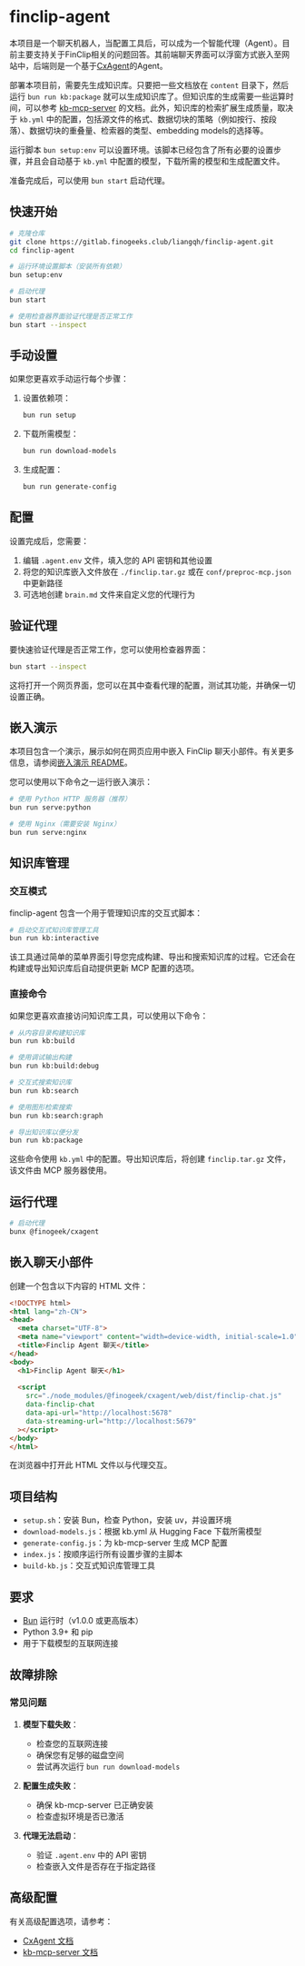 # finclip-agent

本项目是一个聊天机器人，当配置工具后，可以成为一个智能代理（Agent）。目前主要支持关于FinClip相关的问题回答。其前端聊天界面可以浮窗方式嵌入至网站中，后端则是一个基于[CxAgent](https://github.com/Geeksfino/cxagent)的Agent。

部署本项目前，需要先生成知识库。只要把一些文档放在 `content` 目录下，然后运行 `bun run kb:package` 就可以生成知识库了。但知识库的生成需要一些运算时间，可以参考 [kb-mcp-server](https://github.com/Geeksfino/kb-mcp-server) 的文档。此外，知识库的检索扩展生成质量，取决于 `kb.yml` 中的配置，包括源文件的格式、数据切块的策略（例如按行、按段落）、数据切块的重叠量、检索器的类型、embedding models的选择等。

运行脚本 `bun setup:env` 可以设置环境。该脚本已经包含了所有必要的设置步骤，并且会自动基于 `kb.yml` 中配置的模型，下载所需的模型和生成配置文件。

准备完成后，可以使用 `bun start` 启动代理。


## 快速开始

```bash
# 克隆仓库
git clone https://gitlab.finogeeks.club/liangqh/finclip-agent.git
cd finclip-agent

# 运行环境设置脚本（安装所有依赖）
bun setup:env

# 启动代理
bun start

# 使用检查器界面验证代理是否正常工作
bun start --inspect
```

## 手动设置

如果您更喜欢手动运行每个步骤：

1. 设置依赖项：
   ```bash
   bun run setup
   ```

2. 下载所需模型：
   ```bash
   bun run download-models
   ```

3. 生成配置：
   ```bash
   bun run generate-config
   ```

## 配置

设置完成后，您需要：

1. 编辑 `.agent.env` 文件，填入您的 API 密钥和其他设置
2. 将您的知识库嵌入文件放在 `./finclip.tar.gz` 或在 `conf/preproc-mcp.json` 中更新路径
3. 可选地创建 `brain.md` 文件来自定义您的代理行为

## 验证代理

要快速验证代理是否正常工作，您可以使用检查器界面：

```bash
bun start --inspect
```

这将打开一个网页界面，您可以在其中查看代理的配置，测试其功能，并确保一切设置正确。

## 嵌入演示

本项目包含一个演示，展示如何在网页应用中嵌入 FinClip 聊天小部件。有关更多信息，请参阅[嵌入演示 README](./embedding-demo/README.md)。

您可以使用以下命令之一运行嵌入演示：

```bash
# 使用 Python HTTP 服务器（推荐）
bun run serve:python

# 使用 Nginx（需要安装 Nginx）
bun run serve:nginx
```

## 知识库管理

### 交互模式

finclip-agent 包含一个用于管理知识库的交互式脚本：

```bash
# 启动交互式知识库管理工具
bun run kb:interactive
```

该工具通过简单的菜单界面引导您完成构建、导出和搜索知识库的过程。它还会在构建或导出知识库后自动提供更新 MCP 配置的选项。

### 直接命令

如果您更喜欢直接访问知识库工具，可以使用以下命令：

```bash
# 从内容目录构建知识库
bun run kb:build

# 使用调试输出构建
bun run kb:build:debug

# 交互式搜索知识库
bun run kb:search

# 使用图形检索搜索
bun run kb:search:graph

# 导出知识库以便分发
bun run kb:package
```

这些命令使用 `kb.yml` 中的配置。导出知识库后，将创建 `finclip.tar.gz` 文件，该文件由 MCP 服务器使用。

## 运行代理

```bash
# 启动代理
bunx @finogeek/cxagent
```

## 嵌入聊天小部件

创建一个包含以下内容的 HTML 文件：

```html
<!DOCTYPE html>
<html lang="zh-CN">
<head>
  <meta charset="UTF-8">
  <meta name="viewport" content="width=device-width, initial-scale=1.0">
  <title>Finclip Agent 聊天</title>
</head>
<body>
  <h1>Finclip Agent 聊天</h1>
  
  <script 
    src="./node_modules/@finogeek/cxagent/web/dist/finclip-chat.js" 
    data-finclip-chat 
    data-api-url="http://localhost:5678" 
    data-streaming-url="http://localhost:5679"
  ></script>
</body>
</html>
```

在浏览器中打开此 HTML 文件以与代理交互。

## 项目结构

- `setup.sh`：安装 Bun，检查 Python，安装 uv，并设置环境
- `download-models.js`：根据 kb.yml 从 Hugging Face 下载所需模型
- `generate-config.js`：为 kb-mcp-server 生成 MCP 配置
- `index.js`：按顺序运行所有设置步骤的主脚本
- `build-kb.js`：交互式知识库管理工具

## 要求

- [Bun](https://bun.sh/) 运行时（v1.0.0 或更高版本）
- Python 3.9+ 和 pip
- 用于下载模型的互联网连接

## 故障排除

### 常见问题

1. **模型下载失败**：
   - 检查您的互联网连接
   - 确保您有足够的磁盘空间
   - 尝试再次运行 `bun run download-models`

2. **配置生成失败**：
   - 确保 kb-mcp-server 已正确安装
   - 检查虚拟环境是否已激活

3. **代理无法启动**：
   - 验证 `.agent.env` 中的 API 密钥
   - 检查嵌入文件是否存在于指定路径

## 高级配置

有关高级配置选项，请参考：
- [CxAgent 文档](https://github.com/Geeksfino/cxagent)
- [kb-mcp-server 文档](https://github.com/Geeksfino/kb-mcp-server)
